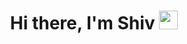 <h1 align="center">Hi there, I'm Shiv <img src="https://raw.githubusercontent.com/MartinHeinz/MartinHeinz/master/wave.gif" width="30px"></h1>
